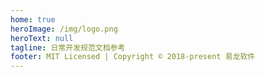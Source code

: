 ```yaml
---
home: true
heroImage: /img/logo.png
heroText: null
tagline: 日常开发规范文档参考
footer: MIT Licensed | Copyright © 2018-present 易龙软件
---
```


<img :src="$withBase('/img/bg.png')" width="100%">

